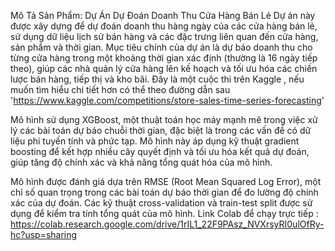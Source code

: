 Mô Tả Sản Phẩm: Dự Án Dự Đoán Doanh Thu Cửa Hàng Bán Lẻ
Dự án này được xây dựng để dự đoán doanh thu hàng ngày của các cửa hàng bán lẻ, sử dụng dữ liệu lịch sử bán hàng và các đặc trưng liên quan đến cửa hàng, sản phẩm và thời gian.
Mục tiêu chính của dự án là dự báo doanh thu cho từng cửa hàng trong một khoảng thời gian xác định (thường là 16 ngày tiếp theo),
giúp các nhà quản lý cửa hàng lên kế hoạch và tối ưu hóa các chiến lược bán hàng, tiếp thị và kho bãi.
Đây là một cuộc thi trên Kaggle , nếu muốn tìm hiểu chi tiết hơn có thể theo đường dẫn sau 'https://www.kaggle.com/competitions/store-sales-time-series-forecasting'

Mô hình sử dụng XGBoost, một thuật toán học máy mạnh mẽ trong việc xử lý các bài toán dự báo chuỗi thời gian, đặc biệt là trong các vấn đề có dữ liệu phi tuyến tính và phức tạp.
Mô hình này áp dụng kỹ thuật gradient boosting để kết hợp nhiều cây quyết định và tối ưu hóa kết quả dự đoán, giúp tăng độ chính xác và khả năng tổng quát hóa của mô hình.

Mô hình được đánh giá dựa trên RMSE (Root Mean Squared Log Error), một chỉ số quan trọng trong các bài toán dự báo thời gian để đo lường độ chính xác của dự đoán.
Các kỹ thuật cross-validation và train-test split được sử dụng để kiểm tra tính tổng quát của mô hình.
Link Colab để chạy trực tiếp : https://colab.research.google.com/drive/1rIL1_22F9PAsz_NVXrsyRI0ulOfRy-hc?usp=sharing
